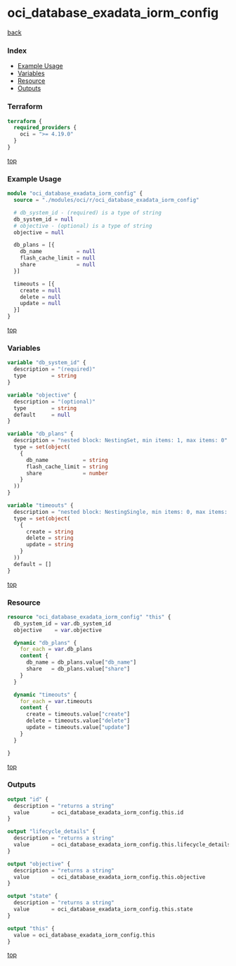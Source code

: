# oci_database_exadata_iorm_config

[back](../oci.md)

### Index

- [Example Usage](#example-usage)
- [Variables](#variables)
- [Resource](#resource)
- [Outputs](#outputs)

### Terraform

```terraform
terraform {
  required_providers {
    oci = ">= 4.19.0"
  }
}
```

[top](#index)

### Example Usage

```terraform
module "oci_database_exadata_iorm_config" {
  source = "./modules/oci/r/oci_database_exadata_iorm_config"

  # db_system_id - (required) is a type of string
  db_system_id = null
  # objective - (optional) is a type of string
  objective = null

  db_plans = [{
    db_name           = null
    flash_cache_limit = null
    share             = null
  }]

  timeouts = [{
    create = null
    delete = null
    update = null
  }]
}
```

[top](#index)

### Variables

```terraform
variable "db_system_id" {
  description = "(required)"
  type        = string
}

variable "objective" {
  description = "(optional)"
  type        = string
  default     = null
}

variable "db_plans" {
  description = "nested block: NestingSet, min items: 1, max items: 0"
  type = set(object(
    {
      db_name           = string
      flash_cache_limit = string
      share             = number
    }
  ))
}

variable "timeouts" {
  description = "nested block: NestingSingle, min items: 0, max items: 0"
  type = set(object(
    {
      create = string
      delete = string
      update = string
    }
  ))
  default = []
}
```

[top](#index)

### Resource

```terraform
resource "oci_database_exadata_iorm_config" "this" {
  db_system_id = var.db_system_id
  objective    = var.objective

  dynamic "db_plans" {
    for_each = var.db_plans
    content {
      db_name = db_plans.value["db_name"]
      share   = db_plans.value["share"]
    }
  }

  dynamic "timeouts" {
    for_each = var.timeouts
    content {
      create = timeouts.value["create"]
      delete = timeouts.value["delete"]
      update = timeouts.value["update"]
    }
  }

}
```

[top](#index)

### Outputs

```terraform
output "id" {
  description = "returns a string"
  value       = oci_database_exadata_iorm_config.this.id
}

output "lifecycle_details" {
  description = "returns a string"
  value       = oci_database_exadata_iorm_config.this.lifecycle_details
}

output "objective" {
  description = "returns a string"
  value       = oci_database_exadata_iorm_config.this.objective
}

output "state" {
  description = "returns a string"
  value       = oci_database_exadata_iorm_config.this.state
}

output "this" {
  value = oci_database_exadata_iorm_config.this
}
```

[top](#index)